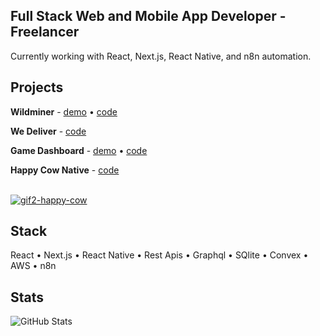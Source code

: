 ## Full Stack Web and Mobile App Developer - Freelancer

Currently working with React, Next.js, React Native, and n8n automation.

## Projects

**Wildminer** - [demo](https://main.d6drwqj5lalip.amplifyapp.com/) • [code](https://github.com/voyagebagage/dashboard-gamification-demo)

**We Deliver** - [code](https://github.com/voyagebagage/dashboard-gamification-demo)

**Game Dashboard** - [demo](https://main.d6drwqj5lalip.amplifyapp.com/) • [code](https://github.com/voyagebagage/dashboard-gamification-demo)

**Happy Cow Native** - [code](https://github.com/voyagebagage/oliv-happyCow-native)

<br/> [![gif2-happy-cow](https://user-images.githubusercontent.com/81431557/126635002-180c6193-ed6c-4e99-b57d-05c5fb8d2bf4.gif)](https://github.com/voyagebagage/oliv-happyCow-native)
<br/>
## Stack
React • Next.js • React Native • Rest Apis • Graphql • SQlite • Convex • AWS • n8n

## Stats
![GitHub Stats](https://github-readme-stats.vercel.app/api?username=voyagebagage&show_icons=true&theme=dark&hide_border=true)




